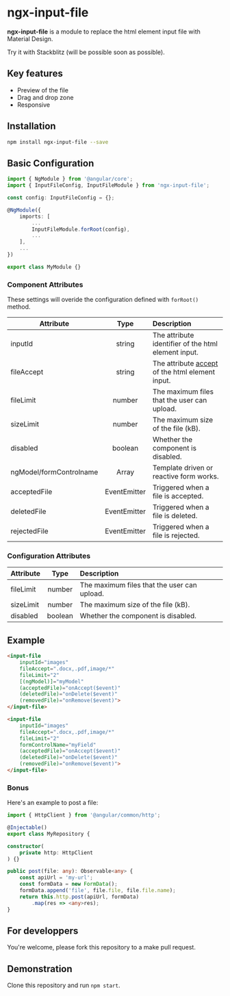 # ngx-input-file

**ngx-input-file** is a module to replace the html element input file with Material Design.

Try it with Stackblitz (will be possible soon as possible).

## Key features
- Preview of the file
- Drag and drop zone
- Responsive

## Installation 
```bash
npm install ngx-input-file --save
```

## Basic Configuration
```typescript
import { NgModule } from '@angular/core';
import { InputFileConfig, InputFileModule } from 'ngx-input-file';

const config: InputFileConfig = {};

@NgModule({
    imports: [
        ... 
        InputFileModule.forRoot(config),
        ...
    ],
    ...
})

export class MyModule {}
```

### Component Attributes
These settings will overide the configuration defined with `forRoot()` method.  

| Attribute               | Type                    | Description                              |
| ----------------------- |:-----------------------:| :---------------------------------------- |
| inputId                 | string                  | The attribute identifier of the html element input. |
| fileAccept              | string                  | The attribute [accept](https://www.w3schools.com/tags/att_input_accept.asp) of the html element input. |
| fileLimit               | number                  | The maximum files that the user can upload. |
| sizeLimit               | number                  | The maximum size of the file (kB). |
| disabled                | boolean                 | Whether the component is disabled. |
| ngModel/formControlname | Array<InputFile>        | Template driven or reactive form works. 
| acceptedFile            | EventEmitter<InputFile> | Triggered when a file is accepted. |
| deletedFile             | EventEmitter<InputFile> | Triggered when a file is deleted. |
| rejectedFile            | EventEmitter<InputFile> | Triggered when a file is rejected. |

### Configuration Attributes
| Attribute               | Type                    | Description                              |
| ----------------------- |:-----------------------:| :---------------------------------------- |
| fileLimit               | number                  | The maximum files that the user can upload. |
| sizeLimit               | number                  | The maximum size of the file (kB). |
| disabled                | boolean                 | Whether the component is disabled. |

## Example

```html
<input-file 
    inputId="images"
    fileAccept=".docx,.pdf,image/*"
    fileLimit="2" 
    [(ngModel)]="myModel"
    (acceptedFile)="onAccept($event)"
    (deletedFile)="onDelete($event)"
    (removedFile)="onRemove($event)">
</input-file>

<input-file 
    inputId="images"
    fileAccept=".docx,.pdf,image/*"
    fileLimit="2" 
    formControlName="myField"
    (acceptedFile)="onAccept($event)"
    (deletedFile)="onDelete($event)"
    (removedFile)="onRemove($event)">
</input-file> 
```

### Bonus
Here's an example to post a file:
```ts
import { HttpClient } from '@angular/common/http';

@Injectable()
export class MyRepository {

constructor(
    private http: HttpClient
) {}

public post(file: any): Observable<any> {
    const apiUrl = 'my-url';
    const formData = new FormData();
    formData.append('file', file.file, file.file.name);
    return this.http.post(apiUrl, formData)
        .map(res => <any>res);
}
```

## For developpers
You're welcome, please fork this repository to a make pull request.

## Demonstration
Clone this repository and run `npm start`.
